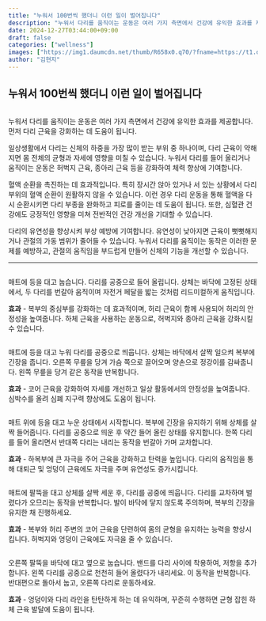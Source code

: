```yaml
---
title: "누워서 100번씩 했더니 이런 일이 벌어집니다"
description: "누워서 다리를 움직이는 운동은 여러 가지 측면에서 건강에 유익한 효과를 제공합니다. 먼저 다리 근육을 강화하는 데 도움이 됩니다."
date: 2024-12-27T03:44:00+09:00
draft: false
categories: ["wellness"]
images: ["https://img1.daumcdn.net/thumb/R658x0.q70/?fname=https://t1.daumcdn.net/news/202412/07/tenbody/20241207173002573hwyf.jpg", "https://t1.daumcdn.net/news/202412/07/tenbody/20241207173002875rgwa.gif", "https://t1.daumcdn.net/news/202412/07/tenbody/20241207173003317zmxc.gif", "https://t1.daumcdn.net/news/202412/07/tenbody/20241207173003633wxii.gif", "https://t1.daumcdn.net/news/202412/07/tenbody/20241207173003889luhx.gif"]
author: "김현지"
---
```


<h2 >누워서 100번씩 했더니 이런 일이 벌어집니다</h2> <figure ><img src="https://img1.daumcdn.net/thumb/R658x0.q70/?fname=https://t1.daumcdn.net/news/202412/07/tenbody/20241207173002573hwyf.jpg" alt=""/></figure> <p>누워서 다리를 움직이는 운동은 여러 가지 측면에서 건강에 유익한 효과를 제공합니다. 먼저 다리 근육을 강화하는 데 도움이 됩니다.</p> <p>일상생활에서 다리는 신체의 하중을 가장 많이 받는 부위 중 하나이며, 다리 근육이 약해지면 몸 전체의 균형과 자세에 영향을 미칠 수 있습니다. 누워서 다리를 들어 올리거나 움직이는 운동은 허벅지 근육, 종아리 근육 등을 강화하여 체력 향상에 기여합니다.</p> <p>혈액 순환을 촉진하는 데 효과적입니다. 특히 장시간 앉아 있거나 서 있는 상황에서 다리 부위의 혈액 순환이 원활하지 않을 수 있습니다. 이런 경우 다리 운동을 통해 혈액을 다시 순환시키면 다리 부종을 완화하고 피로를 줄이는 데 도움이 됩니다. 또한, 심혈관 건강에도 긍정적인 영향을 미쳐 전반적인 건강 개선을 기대할 수 있습니다.</p> <p>다리의 유연성을 향상시켜 부상 예방에 기여합니다. 유연성이 낮아지면 근육이 뻣뻣해지거나 관절의 가동 범위가 줄어들 수 있습니다. 누워서 다리를 움직이는 동작은 이러한 문제를 예방하고, 관절의 움직임을 부드럽게 만들어 신체의 기능을 개선할 수 있습니다.</p> <hr /> <figure ><img src="https://t1.daumcdn.net/news/202412/07/tenbody/20241207173002875rgwa.gif" alt=""/></figure> <p>매트에 등을 대고 눕습니다. 다리를 공중으로 들어 올립니다. 상체는 바닥에 고정된 상태에서, 두 다리를 번갈아 움직이며 자전거 페달을 밟는 것처럼 리드미컬하게 움직입니다.</p> <p><strong>효과</strong> - 복부의 중심부를 강화하는 데 효과적이며, 허리 근육이 함께 사용되어 허리의 안정성을 높여줍니다. 하체 근육을 사용하는 운동으로, 허벅지와 종아리 근육을 강화시킬 수 있습니다.</p> <figure ><img src="https://t1.daumcdn.net/news/202412/07/tenbody/20241207173003317zmxc.gif" alt=""/></figure> <p>매트에 등을 대고 누워 다리를 공중으로 띄웁니다. 상체는 바닥에서 살짝 일으켜 복부에 긴장을 줍니다. 오른쪽 무릎을 당겨 가슴 쪽으로 끌어오며 양손으로 정강이를 감싸줍니다. 왼쪽 무릎을 당겨 같은 동작을 반복합니다.</p> <p><strong>효과</strong> - 코어 근육을 강화하여 자세를 개선하고 일상 활동에서의 안정성을 높여줍니다. 심박수를 올려 심폐 지구력 향상에도 도움이 됩니다.</p> <figure ><img src="https://t1.daumcdn.net/news/202412/07/tenbody/20241207173003633wxii.gif" alt=""/></figure> <p>매트 위에 등을 대고 누운 상태에서 시작합니다. 복부에 긴장을 유지하기 위해 상체를 살짝 들어줍니다. 다리를 공중으로 띄운 후 약간 들어 올린 상태를 유지합니다. 한쪽 다리를 들어 올리면서 반대쪽 다리는 내리는 동작을 번갈아 가며 교차합니다.</p> <p><strong>효과</strong> - 하복부에 큰 자극을 주어 근육을 강화하고 탄력을 높입니다. 다리의 움직임을 통해 대퇴근 및 엉덩이 근육에도 자극을 주며 유연성도 증가시킵니다.</p> <figure ><img src="https://t1.daumcdn.net/news/202412/07/tenbody/20241207173003889luhx.gif" alt=""/></figure> <p>매트에 팔뚝을 대고 상체를 살짝 세운 후, 다리를 공중에 띄웁니다. 다리를 교차하며 벌렸다가 오므리는 동작을 반복합니다. 발이 바닥에 닿지 않도록 주의하며, 복부의 긴장을 유지한 채 진행하세요.</p> <p><strong>효과</strong> - 복부와 허리 주변의 코어 근육을 단련하여 몸의 균형을 유지하는 능력을 향상시킵니다. 허벅지와 엉덩이 근육에도 자극을 줄 수 있습니다.</p> <figure ><img src="https://t1.daumcdn.net/news/202412/07/tenbody/20241207173004139nyno.gif" alt=""/></figure> <p>오른쪽 팔뚝을 바닥에 대고 옆으로 눕습니다. 밴드를 다리 사이에 착용하여, 저항을 추가합니다. 왼쪽 다리를 공중으로 천천히 들어 올렸다가 내리세요. 이 동작을 반복합니다. 반대편으로 돌아서 눕고, 오른쪽 다리로 운동하세요.</p> <p><strong>효과</strong> - 엉덩이와 다리 라인을 탄탄하게 하는 데 유익하며, 꾸준히 수행하면 균형 잡힌 하체 근육 발달에 도움이 됩니다.</p>